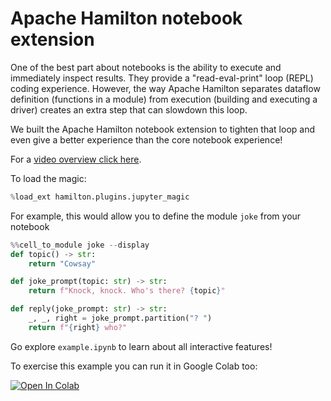 # Apache Hamilton notebook extension

One of the best part about notebooks is the ability to execute and immediately inspect results. They provide a "read-eval-print" loop (REPL) coding experience. However, the way Apache Hamilton separates dataflow definition (functions in a module) from execution (building and executing a driver) creates an extra step that can slowdown this loop.

We built the Apache Hamilton notebook extension to tighten that loop and even give a better experience than the core notebook experience!

For a [video overview click here](https://www.youtube.com/watch?v=Z3ZT2ur2jg8&t=288s).

To load the magic:
```python
%load_ext hamilton.plugins.jupyter_magic
```

For example, this would allow you to define the module `joke` from your notebook

```python
%%cell_to_module joke --display
def topic() -> str:
    return "Cowsay"

def joke_prompt(topic: str) -> str:
    return f"Knock, knock. Who's there? {topic}"

def reply(joke_prompt: str) -> str:
    _, _, right = joke_prompt.partition("? ")
    return f"{right} who?"
```

Go explore `example.ipynb` to learn about all interactive features!

To exercise this example you can run it in Google Colab too:

[![Open In Colab](https://colab.research.google.com/assets/colab-badge.svg)
](https://colab.research.google.com/github/dagworks-inc/hamilton/blob/main/examples/jupyter_notebook_magic/example.ipynb)
